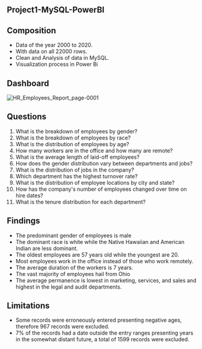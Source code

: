 
Project1-MySQL-PowerBI
----

Composition
----
- Data of the year 2000 to 2020.
- With data on all 22000 rows.
- Clean and Analysis of data in MySQL.
- Visualization process in Power Bi

Dashboard 
----
![HR_Employees_Report_page-0001](https://github.com/Carly-Carrasco/Project1-MySQL-PowerBI/assets/118697152/95f60f13-1df6-483b-84af-92037a5dc1ba)            

Questions               
----


1. What is the breakdown of employees by gender?
2. What is the breakdown of employees by race?
3. What is the distribution of employees by age?
4. How many workers are in the office and how many are remote?
5. What is the average length of laid-off employees?
6. How does the gender distribution vary between departments and jobs?
7. What is the distribution of jobs in the company?
7. Which department has the highest turnover rate?
9. What is the distribution of employee locations by city and state?
10. How has the company's number of employees changed over time on hire dates?
11. What is the tenure distribution for each department?


Findings               
----

- The predominant gender of employees is male
- The dominant race is white while the Native Hawaiian and American Indian are less dominant.
- The oldest employees are 57 years old while the youngest are 20.
- Most employees work in the office instead of those who work remotely.
- The average duration of the workers is 7 years.
- The vast majority of employees hail from Ohio
- The average permanence is lowest in marketing, services, and sales and highest in the legal and audit departments.


Limitations                
----

-  Some records were erroneously entered presenting negative ages, therefore 967 records were excluded.
-  7% of the records had a date outside the entry ranges presenting years in the somewhat distant future, a total of 1599 records were excluded.

